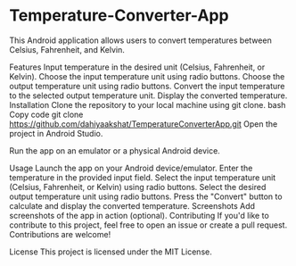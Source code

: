 # Temperature-Converter-App

This Android application allows users to convert temperatures between Celsius, Fahrenheit, and Kelvin.

Features
Input temperature in the desired unit (Celsius, Fahrenheit, or Kelvin).
Choose the input temperature unit using radio buttons.
Choose the output temperature unit using radio buttons.
Convert the input temperature to the selected output temperature unit.
Display the converted temperature.
Installation
Clone the repository to your local machine using git clone.
bash
Copy code
git clone https://github.com/dahiyaakshat/TemperatureConverterApp.git
Open the project in Android Studio.

Run the app on an emulator or a physical Android device.

Usage
Launch the app on your Android device/emulator.
Enter the temperature in the provided input field.
Select the input temperature unit (Celsius, Fahrenheit, or Kelvin) using radio buttons.
Select the desired output temperature unit using radio buttons.
Press the "Convert" button to calculate and display the converted temperature.
Screenshots
Add screenshots of the app in action (optional).
Contributing
If you'd like to contribute to this project, feel free to open an issue or create a pull request. Contributions are welcome!

License
This project is licensed under the MIT License.

